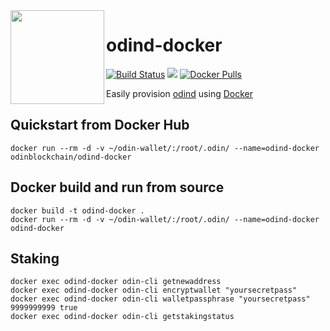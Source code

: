 <img align="left" width="150" height="150" src="https://odinblockchain.org/wp-content/uploads/2018/07/800px-black-circle-logo-with-text.png">

# odind-docker

[![Build Status](https://travis-ci.org/chrishasl/odind-docker.svg?branch=master)](https://travis-ci.org/chrishasl/odind-docker)
[![](https://images.microbadger.com/badges/image/odinblockchain/odind-docker.svg)](https://microbadger.com/images/odinblockchain/odind-docker)
[![Docker Pulls](https://img.shields.io/docker/pulls/odinblockchain/odind-docker.svg)](https://hub.docker.com/r/odinblockchain/odind-docker/)

Easily provision [odind](https://odinblockchain.org/) using [Docker](https://www.docker.com/)


## Quickstart from Docker Hub
```
docker run --rm -d -v ~/odin-wallet/:/root/.odin/ --name=odind-docker odinblockchain/odind-docker
```

## Docker build and run from source
```
docker build -t odind-docker .
docker run --rm -d -v ~/odin-wallet/:/root/.odin/ --name=odind-docker odind-docker
```

## Staking
```
docker exec odind-docker odin-cli getnewaddress
docker exec odind-docker odin-cli encryptwallet "yoursecretpass"
docker exec odind-docker odin-cli walletpassphrase "yoursecretpass" 9999999999 true
docker exec odind-docker odin-cli getstakingstatus
```
